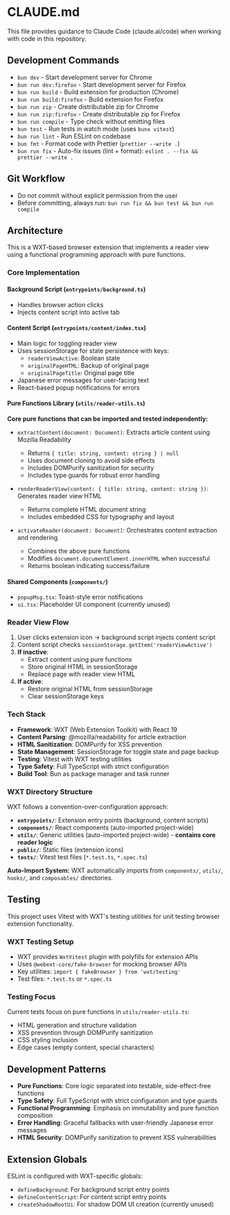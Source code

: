 # CLAUDE.md

This file provides guidance to Claude Code (claude.ai/code) when working with code in this repository.

## Development Commands

- `bun dev` - Start development server for Chrome
- `bun run dev:firefox` - Start development server for Firefox
- `bun run build` - Build extension for production (Chrome)
- `bun run build:firefox` - Build extension for Firefox
- `bun run zip` - Create distributable zip for Chrome
- `bun run zip:firefox` - Create distributable zip for Firefox
- `bun run compile` - Type check without emitting files
- `bun test` - Run tests in watch mode (uses `bunx vitest`)
- `bun run lint` - Run ESLint on codebase
- `bun fmt` - Format code with Prettier (`prettier --write .`)
- `bun run fix` - Auto-fix issues (lint + format): `eslint . --fix && prettier --write .`

## Git Workflow

- Do not commit without explicit permission from the user
- Before committing, always run: `bun run fix && bun test && bun run compile`

## Architecture

This is a WXT-based browser extension that implements a reader view using a functional programming approach with pure functions.

### Core Implementation

#### Background Script (`entrypoints/background.ts`)

- Handles browser action clicks
- Injects content script into active tab

#### Content Script (`entrypoints/content/index.tsx`)

- Main logic for toggling reader view
- Uses sessionStorage for state persistence with keys:
  - `readerViewActive`: Boolean state
  - `originalPageHTML`: Backup of original page
  - `originalPageTitle`: Original page title
- Japanese error messages for user-facing text
- React-based popup notifications for errors

#### Pure Functions Library (`utils/reader-utils.ts`)

**Core pure functions that can be imported and tested independently:**

- `extractContent(document: Document)`: Extracts article content using Mozilla Readability

  - Returns `{ title: string, content: string } | null`
  - Uses document cloning to avoid side effects
  - Includes DOMPurify sanitization for security
  - Includes type guards for robust error handling

- `renderReaderView(content: { title: string, content: string })`: Generates reader view HTML

  - Returns complete HTML document string
  - Includes embedded CSS for typography and layout

- `activateReader(document: Document)`: Orchestrates content extraction and rendering
  - Combines the above pure functions
  - Modifies `document.documentElement.innerHTML` when successful
  - Returns boolean indicating success/failure

#### Shared Components (`components/`)

- `popupMsg.tsx`: Toast-style error notifications
- `ui.tsx`: Placeholder UI component (currently unused)

### Reader View Flow

1. User clicks extension icon → background script injects content script
2. Content script checks `sessionStorage.getItem('readerViewActive')`
3. **If inactive**:
   - Extract content using pure functions
   - Store original HTML in sessionStorage
   - Replace page with reader view HTML
4. **If active**:
   - Restore original HTML from sessionStorage
   - Clear sessionStorage keys

### Tech Stack

- **Framework**: WXT (Web Extension Toolkit) with React 19
- **Content Parsing**: @mozilla/readability for article extraction
- **HTML Sanitization**: DOMPurify for XSS prevention
- **State Management**: SessionStorage for toggle state and page backup
- **Testing**: Vitest with WXT testing utilities
- **Type Safety**: Full TypeScript with strict configuration
- **Build Tool**: Bun as package manager and task runner

### WXT Directory Structure

WXT follows a convention-over-configuration approach:

- **`entrypoints/`**: Extension entry points (background, content scripts)
- **`components/`**: React components (auto-imported project-wide)
- **`utils/`**: Generic utilities (auto-imported project-wide) - **contains core reader logic**
- **`public/`**: Static files (extension icons)
- **`tests/`**: Vitest test files (`*.test.ts`, `*.spec.ts`)

**Auto-Import System:**
WXT automatically imports from `components/`, `utils/`, `hooks/`, and `composables/` directories.

## Testing

This project uses Vitest with WXT's testing utilities for unit testing browser extension functionality.

### WXT Testing Setup

- WXT provides `WxtVitest` plugin with polyfills for extension APIs
- Uses `@webext-core/fake-browser` for mocking browser APIs
- Key utilities: `import { fakeBrowser } from 'wxt/testing'`
- Test files: `*.test.ts` or `*.spec.ts`

### Testing Focus

Current tests focus on pure functions in `utils/reader-utils.ts`:

- HTML generation and structure validation
- XSS prevention through DOMPurify sanitization
- CSS styling inclusion
- Edge cases (empty content, special characters)

## Development Patterns

- **Pure Functions**: Core logic separated into testable, side-effect-free functions
- **Type Safety**: Full TypeScript with strict configuration and type guards
- **Functional Programming**: Emphasis on immutability and pure function composition
- **Error Handling**: Graceful fallbacks with user-friendly Japanese error messages
- **HTML Security**: DOMPurify sanitization to prevent XSS vulnerabilities

## Extension Globals

ESLint is configured with WXT-specific globals:

- `defineBackground`: For background script entry points
- `defineContentScript`: For content script entry points
- `createShadowRootUi`: For shadow DOM UI creation (currently unused)
